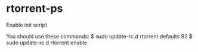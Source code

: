 # rtorrent-ps
Enable init script

You should use these commands:
$ sudo update-rc.d rtorrent defaults 92
$ sudo update-rc.d rtorrent enable
